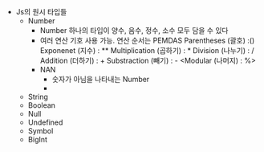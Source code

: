 - Js의 원시 타입들
	- Number
		- Number 하나의 타입이 양수, 음수, 정수, 소수 모두 담을 수 있다
		- 여러 연산 기호 사용 가능. 연산 순서는 PEMDAS
		  Parentheses (괄호) :()
		  Exponenet (지수) : **
		  Multiplication (곱하기) : *
		  Division (나누기) : /
		  Addition (더하기) : +
		  Substraction (빼기) : -
		  <Modular (나머지) : %>
		- NAN
			- 숫자가 아님을 나타내는 Number 
			- 
	- String
	- Boolean
	- Null
	- Undefined
	- Symbol
	- BigInt